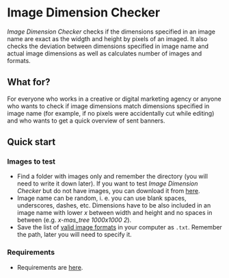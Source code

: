 # Image Dimension Checker
_Image Dimension Checker_ checks if the dimensions specified in an image name are exact as the widgth and height by pixels of an imaged. It also checks the deviation between dimensions specified in image name and actual image dimensions as well as calculates number of images and formats.

## What for?
For everyone who works in a creative or digital marketing agency or anyone who wants to check if image dimensions match dimensions specified in image name (for example, if no pixels were accidentally cut while editing) and who wants to get a quick overview of sent banners.

## Quick start
### Images to test
* Find a folder with images only and remember the directory (you will need to write it down later). If you want to test _Image Dimension Checker_ but do not have images, you can download it from [here](https://drive.google.com/open?id=1yPCU6tsRbDEYgdfdojQCn8ELiIrZiHqS).
* Image name can be random, i. e. you can use blank spaces, underscores, dashes, etc. Dimensions have to be also included in an image name with lower _x_ between width and height and no spaces in between (e.g. _x-mas_tree 1000x1000 2_).
* Save the list of [valid image formats](https://github.com/RobertaPreisaite/FirstRepo/blob/master/ad_formats.txt) in your computer as `.txt`. Remember the path, later you will need to specify it.

### Requirements
* Requirements are [here](https://github.com/RobertaPreisaite/FirstRepo/blob/master/requirements.txt).